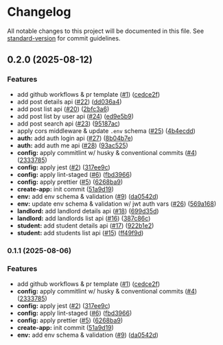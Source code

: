 # Changelog

All notable changes to this project will be documented in this file. See [standard-version](https://github.com/conventional-changelog/standard-version) for commit guidelines.

## 0.2.0 (2025-08-12)

### Features

- add github workflows & pr template ([#1](https://github.com/amsolaiman/mbaling-project-api/issues/1)) ([cedce2f](https://github.com/amsolaiman/mbaling-project-api/commit/cedce2fc2bf2d8b1f53e795bd4331c78b8042b2c))
- add post details api ([#22](https://github.com/amsolaiman/mbaling-project-api/issues/22)) ([dd036a4](https://github.com/amsolaiman/mbaling-project-api/commit/dd036a4e828d8ae63618e63619a7484e387f180a))
- add post list api ([#20](https://github.com/amsolaiman/mbaling-project-api/issues/20)) ([2bfc3a6](https://github.com/amsolaiman/mbaling-project-api/commit/2bfc3a65182f7bccd57812d2390eadbb16b3ee6b))
- add post list by user api ([#24](https://github.com/amsolaiman/mbaling-project-api/issues/24)) ([ed9e5b9](https://github.com/amsolaiman/mbaling-project-api/commit/ed9e5b967c9ac7c98bf7f7157b2977cfef3fc71f))
- add post search api ([#23](https://github.com/amsolaiman/mbaling-project-api/issues/23)) ([95187ac](https://github.com/amsolaiman/mbaling-project-api/commit/95187ac7c565df33b229bcbefa7cbfe43c085b5c))
- apply cors middleware & update `.env` schema ([#25](https://github.com/amsolaiman/mbaling-project-api/issues/25)) ([4b4ecdd](https://github.com/amsolaiman/mbaling-project-api/commit/4b4ecdde06c084fb64aa7b66b5fc8c356f33e67a))
- **auth:** add auth login api ([#27](https://github.com/amsolaiman/mbaling-project-api/issues/27)) ([8b04b7e](https://github.com/amsolaiman/mbaling-project-api/commit/8b04b7e8c3feee5897db3189d6fd4376ba9b659b))
- **auth:** add auth me api ([#28](https://github.com/amsolaiman/mbaling-project-api/issues/28)) ([93ac525](https://github.com/amsolaiman/mbaling-project-api/commit/93ac52549c8e729b8827abcf312474c8dfb4616d))
- **config:** apply commitlint w/ husky & conventional commits ([#4](https://github.com/amsolaiman/mbaling-project-api/issues/4)) ([2333785](https://github.com/amsolaiman/mbaling-project-api/commit/2333785d90ddc1119d841b8678b0fd8fdbc85b59))
- **config:** apply jest ([#2](https://github.com/amsolaiman/mbaling-project-api/issues/2)) ([317ee9c](https://github.com/amsolaiman/mbaling-project-api/commit/317ee9c1d56886569762412b28c853e8be62e8cc))
- **config:** apply lint-staged ([#6](https://github.com/amsolaiman/mbaling-project-api/issues/6)) ([fbd3966](https://github.com/amsolaiman/mbaling-project-api/commit/fbd396600adb4533313b062c9e5bb19226aea273))
- **config:** apply prettier ([#5](https://github.com/amsolaiman/mbaling-project-api/issues/5)) ([6268ba9](https://github.com/amsolaiman/mbaling-project-api/commit/6268ba91415f179d2276fc746e5057ea96862a9d))
- **create-app:** init commit ([51a9d19](https://github.com/amsolaiman/mbaling-project-api/commit/51a9d1915ca9f0aae0a522d359eccf7907f77efe))
- **env:** add env schema & validation ([#9](https://github.com/amsolaiman/mbaling-project-api/issues/9)) ([da0542d](https://github.com/amsolaiman/mbaling-project-api/commit/da0542dd18cd321c16dedc647750e95af6517d70))
- **env:** update env schema & validation w/ jwt auth vars ([#26](https://github.com/amsolaiman/mbaling-project-api/issues/26)) ([569a168](https://github.com/amsolaiman/mbaling-project-api/commit/569a168e906925d70f7cbb61282e8e69bb5f91ad))
- **landlord:** add landlord details api ([#18](https://github.com/amsolaiman/mbaling-project-api/issues/18)) ([699d35d](https://github.com/amsolaiman/mbaling-project-api/commit/699d35d55fdc480180b2a08b7ce0ad3fb7739e95))
- **landlord:** add landlords list api ([#16](https://github.com/amsolaiman/mbaling-project-api/issues/16)) ([387c86c](https://github.com/amsolaiman/mbaling-project-api/commit/387c86c70f6b70acab6d235cc70d8f257ae08c42))
- **student:** add student details api ([#17](https://github.com/amsolaiman/mbaling-project-api/issues/17)) ([922b1e2](https://github.com/amsolaiman/mbaling-project-api/commit/922b1e2f2b128d0ec3175a4e769dd784165cfbe9))
- **student:** add students list api ([#15](https://github.com/amsolaiman/mbaling-project-api/issues/15)) ([ff49f9d](https://github.com/amsolaiman/mbaling-project-api/commit/ff49f9db956d66f11a13924ecdcb41d3f32644a9))

### 0.1.1 (2025-08-06)

### Features

- add github workflows & pr template ([#1](https://github.com/amsolaiman/mbaling-project-api/issues/1)) ([cedce2f](https://github.com/amsolaiman/mbaling-project-api/commit/cedce2fc2bf2d8b1f53e795bd4331c78b8042b2c))
- **config:** apply commitlint w/ husky & conventional commits ([#4](https://github.com/amsolaiman/mbaling-project-api/issues/4)) ([2333785](https://github.com/amsolaiman/mbaling-project-api/commit/2333785d90ddc1119d841b8678b0fd8fdbc85b59))
- **config:** apply jest ([#2](https://github.com/amsolaiman/mbaling-project-api/issues/2)) ([317ee9c](https://github.com/amsolaiman/mbaling-project-api/commit/317ee9c1d56886569762412b28c853e8be62e8cc))
- **config:** apply lint-staged ([#6](https://github.com/amsolaiman/mbaling-project-api/issues/6)) ([fbd3966](https://github.com/amsolaiman/mbaling-project-api/commit/fbd396600adb4533313b062c9e5bb19226aea273))
- **config:** apply prettier ([#5](https://github.com/amsolaiman/mbaling-project-api/issues/5)) ([6268ba9](https://github.com/amsolaiman/mbaling-project-api/commit/6268ba91415f179d2276fc746e5057ea96862a9d))
- **create-app:** init commit ([51a9d19](https://github.com/amsolaiman/mbaling-project-api/commit/51a9d1915ca9f0aae0a522d359eccf7907f77efe))
- **env:** add env schema & validation ([#9](https://github.com/amsolaiman/mbaling-project-api/issues/9)) ([da0542d](https://github.com/amsolaiman/mbaling-project-api/commit/da0542dd18cd321c16dedc647750e95af6517d70))
